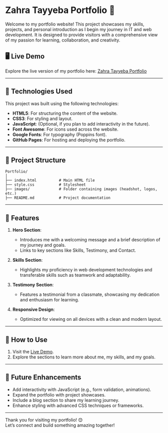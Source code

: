 # Zahra Tayyeba Portfolio 🌟

Welcome to my portfolio website! This project showcases my skills, projects, and personal introduction as I begin my journey in IT and web development. It is designed to provide visitors with a comprehensive view of my passion for learning, collaboration, and creativity.

## 🖥️ Live Demo  
Explore the live version of my portfolio here: [Zahra Tayyeba Portfolio](https://zahratayyeba.github.io/Portfolio/)

---

## 🚀 Technologies Used

This project was built using the following technologies:  

- **HTML5**: For structuring the content of the website.  
- **CSS3**: For styling and layout.  
- **JavaScript**: (Optional, if you plan to add interactivity in the future).  
- **Font Awesome**: For icons used across the website.  
- **Google Fonts**: For typography (Poppins font).  
- **GitHub Pages**: For hosting and deploying the portfolio.

---

## 📂 Project Structure

```
Portfolio/
│
├── index.html          # Main HTML file
├── style.css           # Stylesheet
├── images/             # Folder containing images (headshot, logos, etc.)
├── README.md           # Project documentation
```

---

## 📜 Features  

1. **Hero Section**:  
   - Introduces me with a welcoming message and a brief description of my journey and goals.
   - Links to key sections like Skills, Testimony, and Contact.  

2. **Skills Section**:  
   - Highlights my proficiency in web development technologies and transferable skills such as teamwork and adaptability.  

3. **Testimony Section**:  
   - Features a testimonial from a classmate, showcasing my dedication and enthusiasm for learning.  

4. **Responsive Design**:  
   - Optimized for viewing on all devices with a clean and modern layout.  

---

## 🔗 How to Use  

1. Visit the [Live Demo](https://zahratayyeba.github.io/Portfolio/).  
2. Explore the sections to learn more about me, my skills, and my goals.  

---

## 📜 Future Enhancements

- Add interactivity with JavaScript (e.g., form validation, animations).  
- Expand the portfolio with project showcases.  
- Include a blog section to share my learning journey.  
- Enhance styling with advanced CSS techniques or frameworks.  

---

Thank you for visiting my portfolio! 😊  
Let’s connect and build something amazing together!  

